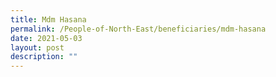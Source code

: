 ```yaml
---
title: Mdm Hasana
permalink: /People-of-North-East/beneficiaries/mdm-hasana
date: 2021-05-03
layout: post
description: ""
---
```

